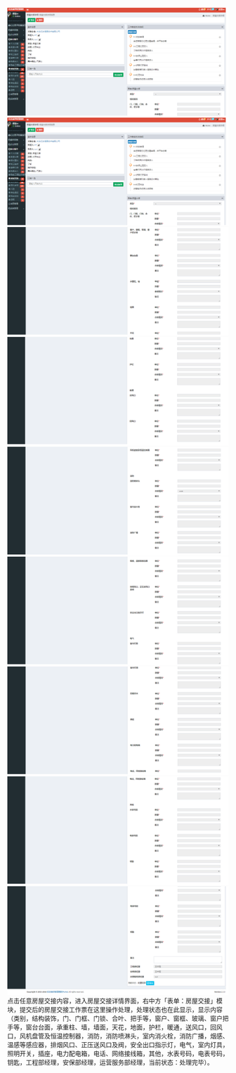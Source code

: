 ![](/assets/房屋交接1.png)![](/assets/房屋交接1.png)![](/assets/房屋交接2.png)![](/assets/房屋交接3.png)![](/assets/房屋交接4.png)![](/assets/房屋交接5.png)![](/assets/房屋交接6.png)![](/assets/房屋交接7.png)![](/assets/房屋交接8.png)点击任意房屋交接内容，进入房屋交接详情界面，右中方「表单：房屋交接」模块，提交后的房屋交接工作票在这里操作处理，处理状态也在此显示，显示内容（类别，结构装饰，门、门框、门锁、合叶、把手等，窗户、窗框、玻璃、窗户把手等，窗台台面，承重柱、墙，墙面，天花，地面，护栏，暖通，送风口，回风口，风机盘管及恒温控制器，消防，消防喷淋头，室内消火栓，消防广播，烟感、温感等感应器，排烟风口、正压送风口及阀，安全出口指示灯，电气，室内灯具，照明开关，插座，电力配电箱，电话、网络接线箱，其他，水表号码，电表号码，钥匙，工程部经理，安保部经理，运营服务部经理，当前状态：处理完毕）。

